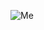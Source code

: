 ![Me](https://user-images.githubusercontent.com/82281403/114914899-e551fe80-9df0-11eb-86d7-fd581e5725e7.png)
